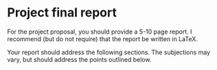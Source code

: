 # Project final report

For the project proposal, you should provide a 5-10 page report.
I recommend (but do not require) that the report be written in LaTeX.

Your report should address the following sections.
The subjections may vary, but should address the points outlined below.
